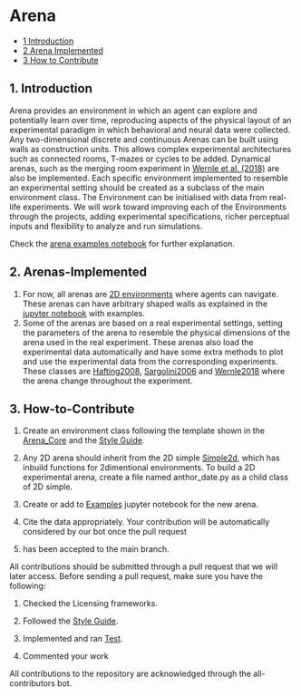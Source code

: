 # Arena

* [1 Introduction](#1-Introduction)
* [2 Arena Implemented](#2-Arena-Implemented)
* [3 How to Contribute](#3-How-to-Contribute)

## 1. Introduction

Arena provides an environment in which an agent can explore and potentially learn
over time, reproducing aspects of the physical layout of an experimental paradigm in which behavioral and neural data 
were collected. Any two-dimensional discrete and continuous Arenas can be built
using walls as construction units. This allows complex experimental architectures such as connected rooms, T-mazes
or cycles to be added. Dynamical arenas, such as the merging room experiment in [Wernle et
al. (2018)](https://github.com/ClementineDomine/NeuralPlayground/blob/main/neuralplayground/arenas/wernle_2018.py) 
are also be implemented. Each specific environment implemented to resemble an experimental setting should be 
created as a subclass of the main environment class. The Environment can be initialised with data from real-life
experiments. We will work toward improving each of the Environments through the projects, adding experimental specifications,
richer perceptual inputs and flexibility to analyze and run simulations.

Check the [arena examples notebook](https://github.com/ClementineDomine/NeuralPlayground/blob/main/examples/arena_examples/arena_examples.ipynb) for further explanation.

## 2. Arenas-Implemented
1. For now, all arenas are [2D environments](https://github.com/ClementineDomine/NeuralPlayground/blob/main/neuralplayground/arenas/simple2d.py) where 
agents can navigate. These arenas can have arbitrary shaped walls as explained in the [jupyter notebook](https://github.com/ClementineDomine/NeuralPlayground/blob/main/examples/arena_examples/arena_examples.ipynb) with 
examples.
2. Some of the arenas are based on a real experimental settings, setting the parameters of the arena
to resemble the physical dimensions of the arena used in the real experiment. These arenas also
load the experimental data automatically and have some extra methods to plot and use the experimental data
from the corresponding experiments. These classes are [Hafting2008](https://github.com/ClementineDomine/NeuralPlayground/blob/main/neuralplayground/arenas/hafting_2008.py), 
[Sargolini2006](https://github.com/ClementineDomine/NeuralPlayground/blob/main/neuralplayground/arenas/sargolini_2006.py)
and [Wernle2018](https://github.com/ClementineDomine/NeuralPlayground/blob/main/neuralplayground/arenas/wernle_2018.py) where the arena change throughout the experiment.

## 3. How-to-Contribute

1. Create an environment class following the template shown in the [Arena_Core](https://github.com/ClementineDomine/NeuralPlayground/blob/main/neuralplayground/arenas/arena_core.py) and the [Style Guide](https://github.com/ClementineDomine/NeuralPlayground/tree/main/documents/style_guide.md). 

2. Any 2D arena should inherit from the 2D simple [Simple2d](https://github.com/ClementineDomine/NeuralPlayground/blob/main/neuralplayground/arenas/simple2d.py), which has inbuild functions for 2dimentional environments.
To build a 2D experimental arena, create a file named anthor_date.py as a child class of 2D simple.

2. Create or add to [Examples](https://github.com/ClementineDomine/NeuralPlayground/tree/main/examples/arena_examples/) jupyter notebook for the new arena.

3. Cite the data appropriately. Your contribution will be automatically considered by our bot once the pull request 
4. has been accepted to the main branch.

All contributions should be submitted through a pull request that we will later access. 
Before sending a pull request, make sure you have the following: 

1. Checked the Licensing frameworks. 

2. Followed the [Style Guide](https://github.com/ClementineDomine/NeuralPlayground/tree/main/documents/style_guide.md).

3. Implemented and ran [Test](https://github.com/ClementineDomine/NeuralPlayground/tree/main/neuralplayground/tests).

4. Commented your work 
    
All contributions to the repository are acknowledged through the all-contributors bot.
